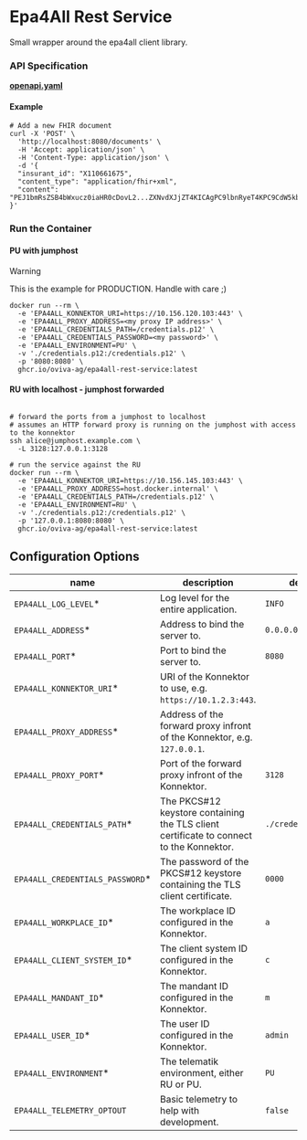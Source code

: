 # Epa4All Rest Service

Small wrapper around the epa4all client library.

### API Specification

**[openapi.yaml](./src/main/resources/META-INF/openapi/openapi.yaml)**

#### Example
```shell
# Add a new FHIR document
curl -X 'POST' \
  'http://localhost:8080/documents' \
  -H 'Accept: application/json' \
  -H 'Content-Type: application/json' \
  -d '{
  "insurant_id": "X110661675",
  "content_type": "application/fhir+xml",
  "content": "PEJ1bmRsZSB4bWxucz0iaHR0cDovL2...ZXNvdXJjZT4KICAgPC9lbnRyeT4KPC9CdW5kbGU+Cg=="
}'
```

### Run the Container

#### PU with jumphost
> [!WARNING]  
> This is the example for PRODUCTION. Handle with care ;)
```shell
docker run --rm \
  -e 'EPA4ALL_KONNEKTOR_URI=https://10.156.120.103:443' \
  -e 'EPA4ALL_PROXY_ADDRESS=<my proxy IP address>' \
  -e 'EPA4ALL_CREDENTIALS_PATH=/credentials.p12' \
  -e 'EPA4ALL_CREDENTIALS_PASSWORD=<my password>' \
  -e 'EPA4ALL_ENVIRONMENT=PU' \
  -v './credentials.p12:/credentials.p12' \
  -p '8080:8080' \
  ghcr.io/oviva-ag/epa4all-rest-service:latest
```

#### RU with localhost - jumphost forwarded
```shell

# forward the ports from a jumphost to localhost
# assumes an HTTP forward proxy is running on the jumphost with access to the konnektor
ssh alice@jumphost.example.com \
  -L 3128:127.0.0.1:3128
  
# run the service against the RU
docker run --rm \
  -e 'EPA4ALL_KONNEKTOR_URI=https://10.156.145.103:443' \
  -e 'EPA4ALL_PROXY_ADDRESS=host.docker.internal' \
  -e 'EPA4ALL_CREDENTIALS_PATH=/credentials.p12' \
  -e 'EPA4ALL_ENVIRONMENT=RU' \
  -v './credentials.p12:/credentials.p12' \
  -p '127.0.0.1:8080:8080' \
  ghcr.io/oviva-ag/epa4all-rest-service:latest
```

## Configuration Options

| name                            | description                                                                             | default             |
|---------------------------------|-----------------------------------------------------------------------------------------|---------------------|
| `EPA4ALL_LOG_LEVEL`*            | Log level for the entire application.                                                   | `INFO`              |
| `EPA4ALL_ADDRESS`*              | Address to bind the server to.                                                          | `0.0.0.0`           |
| `EPA4ALL_PORT`*                 | Port to bind the server to.                                                             | `8080`              |
| `EPA4ALL_KONNEKTOR_URI`*        | URI of the Konnektor to use, e.g. `https://10.1.2.3:443`.                               |                     |
| `EPA4ALL_PROXY_ADDRESS`*        | Address of the forward proxy infront of the Konnektor, e.g. `127.0.0.1`.                |                     | 
| `EPA4ALL_PROXY_PORT`*           | Port of the forward proxy infront of the Konnektor.                                     | `3128`              | 
| `EPA4ALL_CREDENTIALS_PATH`*     | The PKCS#12 keystore containing the TLS client certificate to connect to the Konnektor. | `./credentials.p12` | 
| `EPA4ALL_CREDENTIALS_PASSWORD`* | The password of the PKCS#12 keystore containing the TLS client certificate.             | `0000`              | 
| `EPA4ALL_WORKPLACE_ID`*         | The workplace ID configured in the Konnektor.                                           | `a`                 | 
| `EPA4ALL_CLIENT_SYSTEM_ID`*     | The client system ID configured in the Konnektor.                                       | `c`                 | 
| `EPA4ALL_MANDANT_ID`*           | The mandant ID configured in the Konnektor.                                             | `m`                 | 
| `EPA4ALL_USER_ID`*              | The user ID configured in the Konnektor.                                                | `admin`             | 
| `EPA4ALL_ENVIRONMENT`*          | The telematik environment, either RU or PU.                                             | `PU`                | 
| `EPA4ALL_TELEMETRY_OPTOUT`      | Basic telemetry to help with development.                                               | `false`             | 
